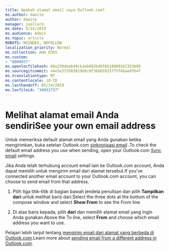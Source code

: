 ```yaml
---
title: Apakah alamat email saya Outlook.com?
ms.author: daeite
author: daeite
manager: joallard
ms.date: 5/14/2019
ms.audience: Admin
ms.topic: article
ROBOTS: NOINDEX, NOFOLLOW
localization_priority: Normal
ms.collection: Adm_O365
ms.custom:
- "8000037"
ms.openlocfilehash: 66e230dea649cb1eb682bd8f6618600162353b88
ms.sourcegitcommit: e4e5e373503819b0c0f36b659337f5f4bae8fb4f
ms.translationtype: MT
ms.contentlocale: id-ID
ms.lasthandoff: 05/14/2019
ms.locfileid: "34031737"
---
```

# <a name="see-your-own-email-address"></a><span data-ttu-id="e261d-102">Melihat alamat email Anda sendiri</span><span class="sxs-lookup"><span data-stu-id="e261d-102">See your own email address</span></span>

<span data-ttu-id="e261d-103">Untuk memeriksa default alamat email yang Anda gunakan ketika mengirimkan, buka setelan Outlook.com [sinkronisasi email](https://outlook.live.com/mail/options/mail/accounts) .</span><span class="sxs-lookup"><span data-stu-id="e261d-103">To check the default email address you use when sending, open your Outlook.com [Sync email](https://outlook.live.com/mail/options/mail/accounts) settings.</span></span>

<span data-ttu-id="e261d-104">Jika Anda telah terhubung account email lain ke Outlook.com account, Anda dapat memilih untuk mengirim email dari alamat tersebut.</span><span class="sxs-lookup"><span data-stu-id="e261d-104">If you've connected another email account to your Outlook.com account, you can choose to send email from that address.</span></span>

1. <span data-ttu-id="e261d-105">Pilih tiga titik-titik di bagian bawah jendela penulisan dan pilih **Tampilkan dari** untuk melihat baris dari.</span><span class="sxs-lookup"><span data-stu-id="e261d-105">Select the three dots at the bottom of the compose window and select **Show From** to see the From line.</span></span>

2. <span data-ttu-id="e261d-106">Di atas baris kepada, pilih **dari** dan memilih alamat email yang ingin Anda gunakan.</span><span class="sxs-lookup"><span data-stu-id="e261d-106">Above the To line, select **From** and choose which email address you want to use.</span></span>

<span data-ttu-id="e261d-107">Pelajari lebih lanjut tentang [mengirim email dari alamat yang berbeda di Outlook.com](https://support.office.com/article/ccba89cb-141c-4a36-8c56-6d16a8556d2e).</span><span class="sxs-lookup"><span data-stu-id="e261d-107">Learn more about [sending email from a different address in Outlook.com](https://support.office.com/article/ccba89cb-141c-4a36-8c56-6d16a8556d2e).</span></span>
